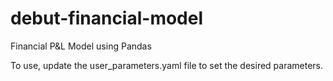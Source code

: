 # debut-financial-model
Financial P&amp;L Model using Pandas

To use, update the user_parameters.yaml file to set the desired parameters. 

<!-- Revenues: 
Revenue obtained from pricing model (subscription based)

Costs: 
Cost of creating, maintaining the platform, and hosting it 
Salaries for small team of developers -->
